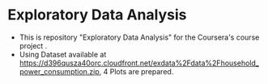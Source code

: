 Exploratory Data Analysis
=========================

- This is repository "Exploratory Data Analysis" for the Coursera's course project . 
- Using Dataset available at https://d396qusza40orc.cloudfront.net/exdata%2Fdata%2Fhousehold_power_consumption.zip, 4 Plots are prepared.